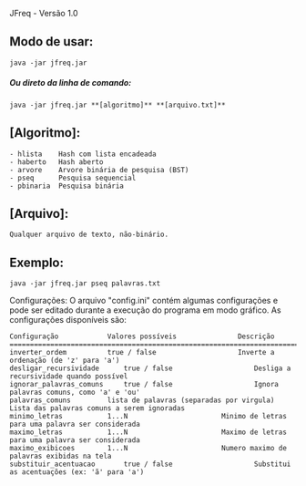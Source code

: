 JFreq - Versão 1.0

## Modo de usar:
	java -jar jfreq.jar

##### Ou direto da linha de comando:
	java -jar jfreq.jar **[algoritmo]** **[arquivo.txt]**
	
## [Algoritmo]:
	- hlista	Hash com lista encadeada	
	- haberto	Hash aberto
	- arvore	Arvore binária de pesquisa (BST)
	- pseq		Pesquisa sequencial
	- pbinaria	Pesquisa binária

## [Arquivo]:
	Qualquer arquivo de texto, não-binário.

## Exemplo:
	java -jar jfreq.jar pseq palavras.txt

Configurações:
	O arquivo "config.ini" contém algumas configurações e pode ser editado durante a execução
	do programa em modo gráfico. As configurações disponíveis são:

	Configuração			Valores possíveis				Descrição
	=================================================================================================================================
	inverter_ordem			true / false					Inverte a ordenação (de 'z' para 'a')
	desligar_recursividade		true / false					Desliga a recursividade quando possível
	ignorar_palavras_comuns		true / false					Ignora palavras comuns, como 'a' e 'ou'
	palavras_comuns			lista de palavras (separadas por virgula)	Lista das palavras comuns a serem ignoradas
	minimo_letras			1...N						Minimo de letras para uma palavra ser considerada
	maximo_letras			1...N						Maximo de letras para uma palavra ser considerada
	maximo_exibicoes		1...N						Numero maximo de palavras exibidas na tela
	substituir_acentuacao		true / false					Substitui as acentuações (ex: 'ã' para 'a')
